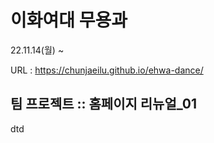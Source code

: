 # 이화여대 무용과
22.11.14(월) ~

URL : https://chunjaeilu.github.io/ehwa-dance/

## 팀 프로젝트 :: 홈페이지 리뉴얼_01
dtd
